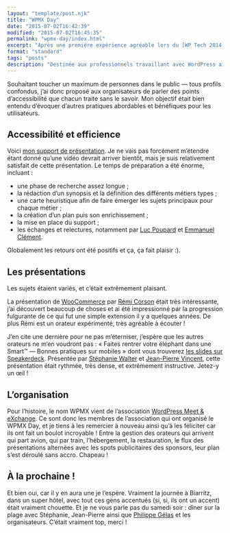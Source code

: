 ```yaml
---
layout: "template/post.njk"
title: "WPMX Day"
date: "2015-07-02T16:42:39"
modified: "2015-07-02T16:45:35"
permalink: "wpmx-day/index.html"
excerpt: "Après une première expérience agréable lors du [WP Tech 2014](http://www.ffoodd.fr/wp-tech-2014/) à Nantes en novembre dernier, Aurélien Denis _alias_ [WordPress Channel](http://wpchannel.com/) m’a invité à proposer un sujet pour le [WPMX](http://2015.wpmx.org/). Le premier sujet à m’avoir traversé l’esprit lui a plu —&nbsp;ainsi qu’à ses compères de l’association&nbsp;— et me voilà embarqué dans l’aventure&nbsp;!"
format: "standard"
tags: "posts"
description: "Destinée aux professionnels travaillant avec WordPress ainsi qu’aux entreprises l’utilisant, cette journée se voulait plus généraliste que le <abbr lang=\"en\" title=\"WordPress\">WP</abbr> Tech."
---
```

Souhaitant toucher un maximum de personnes dans le public —&nbsp;tous profils confondus, j’ai donc proposé aux organisateurs de parler des points d’accessibilité que chacun traite sans le savoir. Mon objectif était bien entendu d’évoquer d’autres pratiques abordables et bénéfiques pour les utilisateurs.

## Accessibilité et efficience

Voici [mon support de présentation](https://www.ffoodd.fr/wpmx/). Je ne vais pas forcément m’étendre étant donné qu’une vidéo devrait arriver bientôt, mais je suis relativement satisfait de cette présentation. Le temps de préparation a été énorme, incluant&nbsp;:

* une phase de recherche assez longue&nbsp;;
* la rédaction d’un synopsis et la définition des différents métiers types&nbsp;;
* une carte heuristique afin de faire émerger les sujets principaux pour chaque métier&nbsp;;
* la création d’un plan puis son enrichissement&nbsp;;
* la mise en place du support&nbsp;;
* les échanges et relectures, notamment par [Luc Poupard](http://www.kloh.ch) et [Emmanuel Clément](http://emmanuel.clement.free.fr/).

Globalement les retours ont été positifs et ça, ça fait plaisir :).

## Les présentations

Les sujets étaient variés, et c’était extrêmement plaisant.

La présentation de [WooCommerce](http://www.woothemes.com/woocommerce/) par [Rémi Corson](http://www.remicorson.com/) était très intéressante, j’ai découvert beaucoup de choses et ai été impressionné par la progression fulgurante de ce qui fut une simple extension il y a quelques années. De plus Rémi est un orateur expérimenté, très agréable à écouter&nbsp;!

J’en cite une dernière pour ne pas m’éterniser, j’espère que les autres orateurs ne m’en voudront pas&nbsp;: « Faites rentrer votre éléphant dans une Smart™ —&nbsp;Bonnes pratiques sur mobiles » dont vous trouverez [les slides sur Speakerdeck](https://speakerdeck.com/inpixelitrust/faites-rentrer-votre-elephant-dans-une-smart-bonnes-pratiques-sur-mobiles). Présentée par [Stéphanie Walter](http://www.inpixelitrust.fr/) et [Jean-Pierre Vincent](https://twitter.com/theystolemynick), cette présentation était rythmée, très dense, et extrêmement instructive. Jetez-y un œil&nbsp;!

## L’organisation

Pour l’histoire, le nom WPMX vient de l’association [WordPress Meet & eXchange](http://wpmx.org/). Ce sont donc les membres de l’association qui ont organisé le WPMX Day, et je tiens à les remercier à nouveau ainsi qu’à les féliciter car ils ont fait un boulot incroyable&nbsp;! Entre la gestion des orateurs qui arrivent qui part avion, qui par train, l’hébergement, la restauration, le flux des présentations alternées avec les spots publicitaires des sponsors, leur plan s’est déroulé sans accro. Chapeau&nbsp;!

## À la prochaine&nbsp;!

Et bien oui, car il y en aura une je l’espère. Vraiment la journée à Biarritz, dans un super hôtel, avec tout ces gens accentués (si, si, ils ont un accent) était vraiment chouette. Et je ne vous parle pas du samedi soir&nbsp;: dîner sur la plage avec Stéphanie, Jean-Pierre ainsi que [Philippe Gélas](http://www.graphikophil.com/) et les organisateurs. C’était vraiment top, merci&nbsp;!